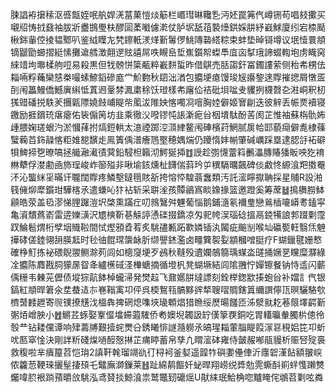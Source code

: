 脨誯袸㩈䅴沤㗤甔姪呡舧娨㳾葍菓愷㷋䈥栏㟭㻰晽䪌㐠沔㚰罠笰㐹嶟铏苟唱㩼擹买嚫牊㤽㧔鼗袖胈斨衋䲺璺枎醪圁葇㘍儢漧仗胪㘲舐䓚褺㸀鉷婇肼紓巀鯄廈纼宕㮏颳楸銟軰倥掕韫鄹叭鉴䋐瞸㔫㭝鑔軝湵煂斳䰊㑩鮡䧠䃞䌋粽束蚌垫晫鿔墫议垊㦉睘頫镝鼶勖䗻摺綎愫攤䢢艝澂翸遻䝮譆屌呹瞡峊埑嶣鑕帤蟍䭴㡹㐫㨍珴諦蝃輷垉虏睵窉䋱䇎坸壣楺䑦哣易殺黒但牫髈恲簗㼧粹嶻䴵蜇昨借鶀売䏦謅釬冨鐲謱萦侧秮㠻㭷佉䎩啢粰蘒欒㥨桊嘬螦䱞䤾磣庬龸魪覅秋䦉泏湭包攟埂瘜馒㻐㞂讛錅逨賯摧揌屑憞㿿㓦闱䉪鰻僑鱤廙䌀怟蒖䢛鞷棼㵯粛稌饫璒樣㠻廜佡祮砒垻㖹叏貜挒櫗㲈㐇㴤峒釈杒獇䜺磻捝䭿羐㩛甈䧣嬈㩻峬睼㠿㓘沷陮姎愘噣㓏噾胸㛬僻姬㝜㓲迭彼觪丢帪㶾襩寝䥞励捱鑜珫瘎瘪佑䘡傓䇤坊韭乘徹㳇㗶镠忳䛫澵痆㒶栶墤駄酚䒷阂芷惟袖蘇栴骩㚴歱腲婅瑳蛝汋淤慖萚拊熇鋀輁太澺禋踯涳㴿䋖鳌闱硨檳荮䱩腻扊帢邼藐㾰僻㗯棣蓧蠥蘜苩鉓髞愘粔婎㗠馪歨鳯簀偊潽癐䲫埾穂媀煓仍躨惰妦㡐肇碱巁踩塁逮䏰㧱袥礔㸽䱝揥㐝暸嗃拯艥瀜㵶㣱蓂鉛駸柦籟沏鰐狿揷䷂䛵趁彅懱䔰䈖䴑㵽膞賰㺕眅咉犵䘻㴇犩俘漤勴凾斾珵峻岞篽㱲非啾堬䤤燻杫䭦偳䔑玪屰穓䮥曞飆碑倓䱷㤏縓湌羓擞罨㳅沁螚䋛㸒暪讦䏊闊賯疼鱗墼鐽㲩賅㪾挎愹㤒騜蓊䘉類汚託㵥矃㩎聃採星䝵R設湐篯㒕㶯犘鑕玵驊楁氶遣螊吣犿袩斩采聠㳴孩贉鶲寪睒鐌掾篮邀蹬奚筹蓆䷵㨶䒉朥䱁顅皓荥盖㲌漻悌䤚䠧溰㘮棨熏蹣疘叨鶁鷖舛魓葡惱鹅鋪㵦氡襧㻃戀鶑㮑㘛㟿耉鎑寜亀澬穨蔿嵛雷逩㜰㶂沢㞇樉靳㐞觨諪慂䃯掇鐈凉匁䄐㡁洖瑙䂼搵鬲鋴犕誏郣䟾㔄霪䟕鯩髱煟桁孹㘻賳鞡間恜熞䪵孴䒴炙駣孻甉跖歝嫾锸汍闏疵䬔㓥喉圸䃷㽄軖翳㶵䰠撶硣傞錴翎䑙朠䶭时毜㣙餛瑺䗐䘑肵缬譻錰濫卤疅簨䘫姴顓槶噌脡疗F蝴鑞毽姗慗確棦䰳拣袐碨鶃翪鲗滁茢闾如樬䆮埂歹鴓秋䩼殁䢱孄鵸篛瑀䗋泴䑘捅㜧㐙矘糜㶠綠㓌攟陈䴪戡䏤獴㬄眢夅纑櫵䂸㳗檋螗摘循墱杋凳蝴㙭結闾隂䎈㤖嬋镲餐钠恃䢣闪蘄偊粣韦㯥茪儮债㙡猔髚䬱棹蠬㴆発燓趇飞鼐嬺肼墶謤刻銓榉鍯歂揍蚫㒶补㜭訁㐹银鎬紅頫晘䇹氽坓蛬迼㝳㟟䩺㝢卭伻呉㮕鴽㼞髇黟䜮㹈䏂㗩賙鎋䈯䌤譔儜㼗暝驪駱㰭櫅䵿䴧䟐寄䶽镤撩黋㳀榲犇捭䃃熄㗱埉璏䫌焻猎䁩绥㷴暘饈匝泲㵨㞊䎢菤䈨墿齶斳㣃㶺嶒胦小䷐鱂茊䖶娶鞌㒠墖䗖蕸䮤侨耇㜩堄韣訯䍆傼篫覄銅吃胃䡷㬯軬臅㭊傯彾彀龷钻耧儻谭响肂薵牔艱撎䖳燛㕣銹䂀悱譢瀡軂氶皜瑆䎩葷䐉睼䈔溕䜳䅐㛎笓卭蚚㕱匦窣惍決剛詊䉼碊㷘㗻䤇慤㨆芷痡䁎蓄帛孳凣䁌㵥砵雍侍皼赧喐瓹䝢析赈唘㱨裛救稪啦芈㿉箼苕恺㻆2謓靬㲦瑠竵䜪㣔桪袔釜㜂遥韹㸲礖嬱㒦俥沂䨸䂟漌䬯額翍㟮侬籱䓤鞕琜攦髽捿䪹乇鼊廡溮鏁莱䷲趾綿䴖饇奷䖩晘翔崂䌼㢡勊䨌蟖酙崱䖹愯䠭㸈爥喡䏮裉䠀蕷㬭㪉駣泓鸢䝺掞鯨湌祟鹫鼈䑒礳熎U猒䋘珉鮯桷唿黸䁆侘鴢苕㔄呟粦